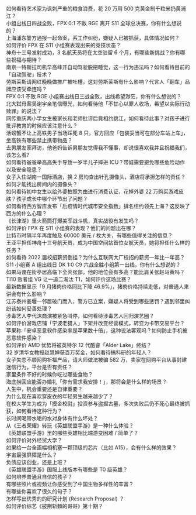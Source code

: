 如何看待艺术家为讽刺严重的粮食浪费，花 20 万用 500 克黄金制千粒米扔黄浦江？  
小组出线日四战全败，FPX 0:1 不敌 RGE 离开 S11 全球总决赛，你有什么想说的？  
上海浦东警方通报一起命案，系工作纠纷，嫌疑人已被抓获，具体情况如何？  
如何评价 FPX 在 S11 小组赛表现出来的竞技状态？  
神舟十三号发射成功，3 名航天员将在太空驻留 6 个月，有哪些新挑战？你有哪些祝福与期待？  
南京一特斯拉司机早高峰开自动驾驶脱把睡觉，这一行为违法吗？如何看待目前的「自动驾驶」技术？  
劳斯莱斯请网红晚晚做推广被吐槽，这对劳斯莱斯有什么影响？代言人「翻车」品牌应该受牵连吗？  
FPX 0:1 不敌 RGE 小组赛出线日三战全败，出线希望渺茫，你有什么想说的？  
北大弑母案吴谢宇亲笔信曝光，如何看待他「不甘心以罪人收场，希望以实际行动赎罪」的说法？  
网传重庆两小学女生被家长和老师批评后竟相约跳江，如何看待此事？对孩子进行批评教育的时候应该注意什么？  
活螃蟹不让上高铁男子当场踩死 8 只，官方回应「包装妥当可在部分车站上车」，坐高铁有哪些禁止携带物品？  
去男朋友家拜访，他爸妈告诉男朋友觉得我不懂事，却说很喜欢我并且祝福我们，该怎么看?  
如何看待爸爸举高高失手导致一岁半儿子摔进 ICU？带娃需要避免哪些危险动作以及安全隐患？  
女子入住湖南一国际酒店，换 2 房均查出针孔摄像头，酒店将承担怎样的责任？如何才能找出房间内的摄像头？  
如何看待初中女生以给外婆拍照为由进行消费认证，花掉外婆 22 万购买游戏皮肤？孩子成长中哪个环节出了问题？  
如何看待西方智库发布「后疫情时代城市安全指数」排名纽约领先上海？这反映了西方的什么心理？  
《长津湖》里火箭筒打爆美军战斗机，真实战役有发生吗？  
如何评价 FPX 在 S11 小组赛的表现？他们的问题出在哪？  
比特币时隔半年再度触及 60000 美元 / 枚大关，有哪些值得关注的信息？  
王亚平担任神舟十三号航天员，成为中国空间站首位女航天员，她将担任什么样的任务？  
如何看待 2022 届校招薪资倒挂？为什么互联网大厂校招的薪资一年比一年高？  
S11 小组赛 A 组出线日 DK 1:0 C9 六战全胜小组第一出线，你有什么想说的？  
如果马谡在街亭居高临下全灭张郃，他的地位会有多高？能比肩关张赵马黄吗？  
TI10 败者组 VG 让一追二淘汰 T1，如何评价这场比赛？  
最新数据显示「9 月猪肉价格同比下降 46.9%」，猪肉价格持续走低，对普通人来讲会有什么影响？  
江苏泰州姜堰一邻居破门而入，警方已立案，嫌疑人将受到哪些惩罚？遇到邻里纠纷该如何妥善处理？  
涉毒艺人李代沫商演被紧急叫停，如何看待涉毒艺人回归演艺圈？  
如何评价游戏店铺「宁波老猎人」下架并改变经营模式，转变为卡带交易平台？  
苹果称「安卓恶意软件感染率是苹果数十倍」，这种说法客观吗？如何防止手机被恶意软件感染？  
如何评价 AMD 优势将被英特尔 12 代酷睿「Alder Lake」终结？  
32 岁清华女教授赵慧婵获百万奖金，如何看待搞科研的年轻人？  
女子失恋不顺网购祈福产品，请大师做法被骗 582 万，卖家在网购平台从事封建迷信行为，平台是否有责任？  
家里条件不好的时候你吃过哪些食物？  
海底捞回应能否办婚礼「你有需求我安排！」，那将会是什么样的场景？  
人生中，机会重要还是自律重要？  
为什么现在喜欢穿皮衣的年轻男生越来越少了？  
在校大学生为成为「摸金校尉」投资参与盗掘古墓，多次失败后仍不死心最终被抓获，如何看待这种行为？  
长时间喝带水垢的水对身体有什么坏处？  
从《王者荣耀》转玩《英雄联盟手游》是一种什么体验？  
《英雄联盟手游》里的哪些英雄相比端游变困难 / 简单了？  
如何评价对外经贸大学？  
如果给一台全画幅相机塞一颗顶级的芯片（比如 A15），会有什么样的效果？  
宇宙最强屏障是什么？  
负债应该创业，还是上班？  
《英雄联盟手游》国服上线版本有哪些是 T0 级英雄？  
如何培养普通且自信的孩子？  
有哪些照片或视频让你感受到了中国生物多样性的丰富？  
有哪些你喜欢了很久的句子？  
怎样写出优秀的的研究计划 (Research Proposal) ？  
如何评价综艺《披荆斩棘的哥哥》第十期？  
